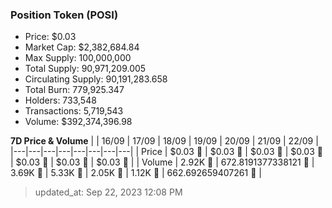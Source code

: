 
  ### Position Token (POSI)
  - Price: $0.03
  - Market Cap: $2,382,684.84
  - Max Supply: 100,000,000
  - Total Supply: 90,971,209.005
  - Circulating Supply: 90,191,283.658
  - Total Burn: 779,925.347
  - Holders: 733,548
  - Transactions: 5,719,543
  - Volume: $392,374,396.98

  **7D Price & Volume**
  | | 16&#x2F;09 | 17&#x2F;09 | 18&#x2F;09 | 19&#x2F;09 | 20&#x2F;09 | 21&#x2F;09 | 22&#x2F;09 |
  |---|---|---|---|---|---|---|---|
  | Price | $0.03 🔻 | $0.03 🚀 | $0.03 🚀 | $0.03 🔻 | $0.03 🔻 | $0.03 🔻 | $0.03 🔻 |
  | Volume | 2.92K 🔻 | 672.8191377338121 🔻 | 3.69K 🚀 | 5.33K 🚀 | 2.05K 🔻 | 1.12K 🔻 | 662.692659407261 🔻 |

  > updated_at: Sep 22, 2023 12:08 PM
